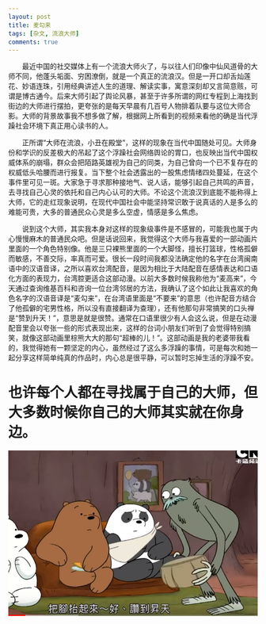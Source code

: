 ```yaml
---
layout: post
title: 麦勾来
tags: [杂文, 流浪大师]
comments: true
---
```


&emsp;&emsp;最近中国的社交媒体上有一个流浪大师火了，与以往人们印像中仙风道骨的大师不同，他蓬头垢面、穷困潦倒，就是一个真正的流浪汉。但是一开口却舌灿莲花、妙语连珠，引用经典讲述人生的道理、解读实事，寓意深刻却又言简意赅，可谓是博古通今。后来大师引起了舆论风暴，甚至于许多所谓的网红专程到上海找到街边的大师进行摆拍，更夸张的是每天早晨有几百号人物排着队要与这位大师合影。大师的背景故事我不想多做了解，根据网上所看到的视频来看他的确是当代浮躁社会环境下真正用心读书的人。

&emsp;&emsp;正所谓“大师在流浪，小丑在殿堂”，这样的现象在当代中国随处可见。大师身份和学识的反差极大的吊起了这个浮躁社会网络舆论的胃口，也反映出当代中国权威体系的崩塌，群众会把陌路英雄视为自己的同类，为自己曾向一个已不复存在的权威低头哈腰而进行报复。当下整个社会透露出的一股焦虑情绪四处蔓延，在这个事件里可见一斑。大家急于寻求那种接地气、说人话，能够引起自己共鸣的声音，去寻找自己心灵的依托和自己内心认可的大师。不论这个流浪汉到底能不能称得上大师，它的走红现象说明，在现代中国社会中能坚持常识敢于说真话的人是多么的难能可贵，大多的普通民众心灵是多么空虚，情感是多么焦虑。

&emsp;&emsp;说到这个大师，其实我本身对这样的现象级事件是不感冒的，可能我也属于内心慢慢麻木的普通民众吧。但是话说回来，我觉得这个大师与我喜爱的一部动画片里面的一个角色特别像。他是三只裸熊里面的一个大脚怪，擅长打篮球，性格孤僻而敏感，不善交际，率真而可爱。很长一段时间我都没法确定他的名字在台湾闽南语中的汉语音译，之所以喜欢台湾配音，是因为相比于大陆配音在感情表达和口语化方面的表现力，台湾腔更适合这部动漫。以前大多数时候我称他为“麦高来”，今天通过查询维基百科和咨询一位台湾邻居的方法，我确认了这个如此让我喜欢的角色名字的汉语音译是“麦勾来”，在台湾语里面是“不要来”的意思（也许配音方结合了他孤僻的宅男性格，所以没有直接翻译为查理），还有他那句非常搞笑的口头禅是“赞到升天！”，意思是就是很赞。通常在口语里很少有人会这么说，但是在动漫配音里会以夸张一些的形式表现出来，这样的台词小朋友们听到了会觉得特别搞笑，就像这部动画里棕熊大大的那句“超棒的儿！”。这部动画是我的老婆带我看的，我觉得她有一颗坚定的内心，虽然经过了这么多浮躁的事情，可是每次和她一起分享这样简单纯真的作品时，内心总是很平静，可以暂时忘掉生活的浮躁不安。



也许每个人都在寻找属于自己的大师，但大多数时候你自己的大师其实就在你身边。
=======

![image](https://github.com/pzypxh/pzypxh.github.io/raw/master/upload/%E8%AE%9A%E5%88%B0%E6%98%87%E5%A4%A9.png)